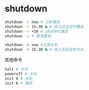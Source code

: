 # shutdown

```bash
shutdown -r now # 立即重启
shutdown -r 15:30 & # 放入后台定时重启
shutdown -r +10 # 10分钟后重启
shutdown -c # 取消重启

shutdown -h now #立即关机
shutdown -h 15:30 & # 放入后台定时关机
```

其他命令

```bash
halt # 关机
poweroff # 关机
init 0 # 关机
init 6 # 重启
```